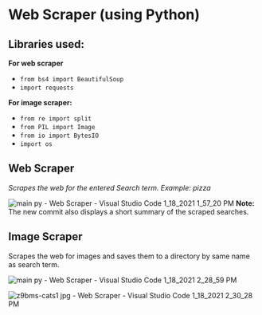 # Web Scraper (using Python)

## Libraries used:

**For web scraper**

 - `from bs4 import BeautifulSoup`
 - `import requests`

 **For image scraper:**

 - `from re import split`
 - `from PIL import Image`
 - `from io import BytesIO`
 - `import os`

## Web Scraper
*Scrapes the web for the entered Search term. Example: pizza*

![main py - Web Scraper - Visual Studio Code 1_18_2021 1_57_20 PM](https://user-images.githubusercontent.com/53579386/104895374-cd0e4700-599b-11eb-89dd-35105ef1ac26.png)
**Note:** The new commit also displays a short summary of the scraped searches.
## Image Scraper
Scrapes the web for images and saves them to a directory by same name as search term.

![main py - Web Scraper - Visual Studio Code 1_18_2021 2_28_59 PM](https://user-images.githubusercontent.com/53579386/104895648-24acb280-599c-11eb-96c8-061a82fb0089.png)

![z9bms-cats1 jpg - Web Scraper - Visual Studio Code 1_18_2021 2_30_28 PM](https://user-images.githubusercontent.com/53579386/104895703-342bfb80-599c-11eb-9128-d10fefed7700.png)

